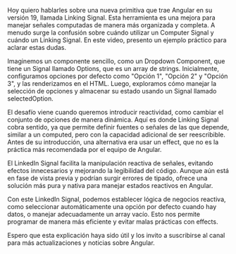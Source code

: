 Hoy quiero hablarles sobre una nueva primitiva que trae Angular en su versión 19, llamada Linking Signal. Esta herramienta es una mejora para manejar señales computadas de manera más organizada y completa. A menudo surge la confusión sobre cuándo utilizar un Computer Signal y cuándo un Linking Signal. En este video, presento un ejemplo práctico para aclarar estas dudas.

Imaginemos un componente sencillo, como un Dropdown Component, que tiene un Signal llamado Options, que es un array de strings. Inicialmente, configuramos opciones por defecto como "Opción 1", "Opción 2" y "Opción 3", y las renderizamos en el HTML. Luego, exploramos cómo manejar la selección de opciones y almacenar su estado usando un Signal llamado selectedOption.

El desafío viene cuando queremos introducir reactividad, como cambiar el conjunto de opciones de manera dinámica. Aquí es donde Linking Signal cobra sentido, ya que permite definir fuentes o señales de las que depende, similar a un computed, pero con la capacidad adicional de ser reescribible. Antes de su introducción, una alternativa era usar un effect, que no es la práctica más recomendada por el equipo de Angular.

El LinkedIn Signal facilita la manipulación reactiva de señales, evitando efectos innecesarios y mejorando la legibilidad del código. Aunque aún está en fase de vista previa y podrían surgir errores de tipado, ofrece una solución más pura y nativa para manejar estados reactivos en Angular.

Con este LinkedIn Signal, podemos establecer lógica de negocios reactiva, como seleccionar automáticamente una opción por defecto cuando hay datos, o manejar adecuadamente un array vacío. Esto nos permite programar de manera más eficiente y evitar malas prácticas con effects.

Espero que esta explicación haya sido útil y los invito a suscribirse al canal para más actualizaciones y noticias sobre Angular.